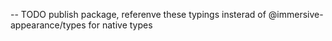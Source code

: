 -- TODO publish package, referenve these typings insterad of @immersive-appearance/types for native types
